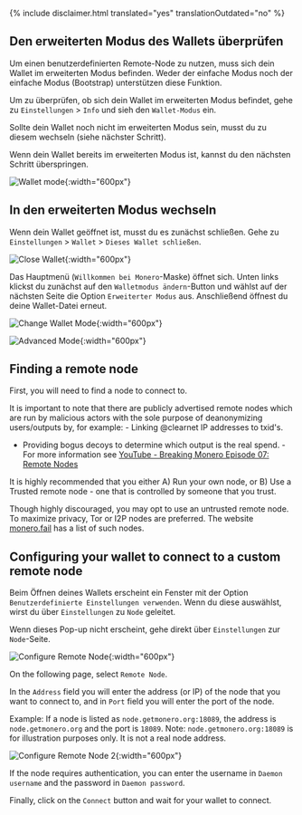 {% include disclaimer.html translated="yes" translationOutdated="no" %}

## Den erweiterten Modus des Wallets überprüfen

Um einen benutzerdefinierten Remote-Node zu nutzen, muss sich dein Wallet im
erweiterten Modus befinden. Weder der einfache Modus noch der einfache Modus
(Bootstrap) unterstützen diese Funktion.

Um zu überprüfen, ob sich dein Wallet im erweiterten Modus befindet, gehe zu `Einstellungen` > `Info` und sieh den `Wallet-Modus` ein.

Sollte dein Wallet noch nicht im erweiterten Modus sein, musst du zu diesem
wechseln (siehe nächster Schritt).

Wenn dein Wallet bereits im erweiterten Modus ist, kannst du den nächsten
Schritt überspringen.

![Wallet
mode](/img/resources/user-guides/en/remote_node/wallet_mode_info.avif){:width="600px"}

## In den erweiterten Modus wechseln

Wenn dein Wallet geöffnet ist, musst du es zunächst schließen. Gehe zu `Einstellungen` > `Wallet` > `Dieses Wallet schließen`.

![Close
Wallet](/img/resources/user-guides/en/remote_node/close_open_wallet.avif){:width="600px"}

Das Hauptmenü (`Willkommen bei Monero`-Maske) öffnet sich. Unten links
klickst du zunächst auf den `Walletmodus ändern`-Button und wählst auf der
nächsten Seite die Option `Erweiterter Modus` aus. Anschließend öffnest du
deine Wallet-Datei erneut.

![Change Wallet
Mode](/img/resources/user-guides/en/remote_node/change_wallet_mode.avif){:width="600px"}

![Advanced
Mode](/img/resources/user-guides/en/remote_node/advanced_mode.avif){:width="600px"}

## Finding a remote node

First, you will need to find a node to connect to.

It is important to note that there are publicly advertised remote nodes
which are run by malicious actors with the sole purpose of deanonymizing
users/outputs by, for example: - Linking @clearnet IP addresses to txid's.
- Providing bogus decoys to determine which output is the real spend.  - For
more information see [YouTube - Breaking Monero Episode 07: Remote
Nodes](https://www.youtube.com/watch?v=n6Bxp0k7Uqg)

It is highly recommended that you either A) Run your own node, or B) Use a
Trusted remote node - one that is controlled by someone that you trust.

Though highly discouraged, you may opt to use an untrusted remote node. To
maximize privacy, Tor or I2P nodes are preferred. The website
[monero.fail](https://monero.fail) has a list of such nodes.

## Configuring your wallet to connect to a custom remote node

Beim Öffnen deines Wallets erscheint ein Fenster mit der Option `Benutzerdefinierte Einstellungen verwenden`. Wenn du diese auswählst, wirst du über `Einstellungen` zu `Node` geleitet. 

Wenn dieses Pop-up nicht erscheint, gehe direkt über `Einstellungen` zur `Node`-Seite.

![Configure Remote
Node](/img/resources/user-guides/en/remote_node/remote_node_config.avif){:width="600px"}

On the following page, select `Remote Node`.

In the `Address` field you will enter the address (or IP) of the node that
you want to connect to, and in `Port` field you will enter the port of the
node.

Example: If a node is listed as `node.getmonero.org:18089`, the address is
`node.getmonero.org` and the port is `18089`. Note:
`node.getmonero.org:18089` is for illustration purposes only. It is not a
real node address.

![Configure Remote Node
2](/img/resources/user-guides/en/remote_node/remote_node_config-2.avif){:width="600px"}

If the node requires authentication, you can enter the username in `Daemon
username` and the password in `Daemon password`.

Finally, click on the `Connect` button and wait for your wallet to connect.
